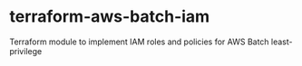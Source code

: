 # terraform-aws-batch-iam
Terraform module to implement IAM roles and policies for AWS Batch least-privilege 
